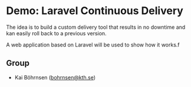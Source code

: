 # Demo: Laravel Continuous Delivery

The idea is to build a custom delivery tool that results in no downtime and kan easily roll back to a previous version.

A web application based on Laravel will be used to show how it works.f

## Group

* Kai Böhrnsen (bohrnsen@kth.se)
